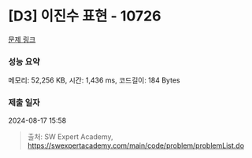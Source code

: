 # [D3] 이진수 표현 - 10726 

[문제 링크](https://swexpertacademy.com/main/code/problem/problemDetail.do?contestProbId=AXRSXf_a9qsDFAXS) 

### 성능 요약

메모리: 52,256 KB, 시간: 1,436 ms, 코드길이: 184 Bytes

### 제출 일자

2024-08-17 15:58



> 출처: SW Expert Academy, https://swexpertacademy.com/main/code/problem/problemList.do